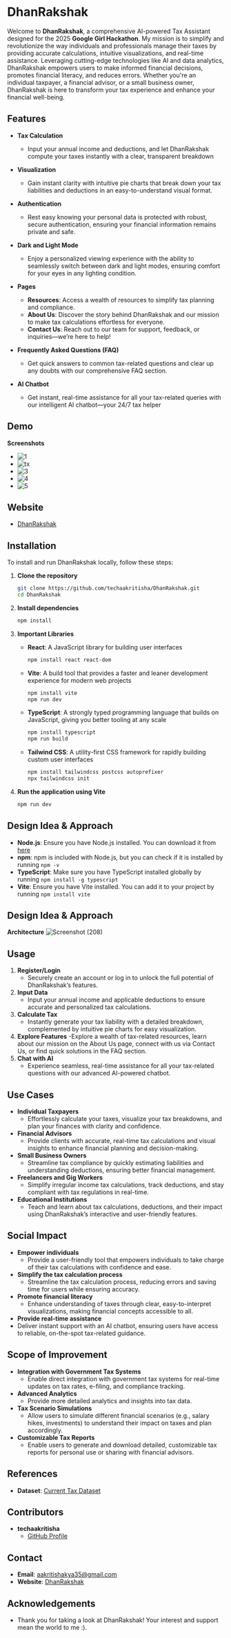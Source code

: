 # DhanRakshak

Welcome to **DhanRakshak**, a comprehensive AI-powered Tax Assistant designed for the 2025 **Google Girl Hackathon**. My mission is to simplify and revolutionize the way individuals and professionals manage their taxes by providing accurate calculations, intuitive visualizations, and real-time assistance. Leveraging cutting-edge technologies like AI and data analytics, DhanRakshak empowers users to make informed financial decisions, promotes financial literacy, and reduces errors. Whether you're an individual taxpayer, a financial advisor, or a small business owner, DhanRakshak is here to transform your tax experience and enhance your financial well-being.

## Features

- **Tax Calculation**
  - Input your annual income and deductions, and let DhanRakshak compute your taxes instantly with a clear, transparent breakdown
    
- **Visualization**
  - Gain instant clarity with intuitive pie charts that break down your tax liabilities and deductions in an easy-to-understand visual format.
  
- **Authentication**
  - Rest easy knowing your personal data is protected with robust, secure authentication, ensuring your financial information remains private and safe.

- **Dark and Light Mode**
  - Enjoy a personalized viewing experience with the ability to seamlessly switch between dark and light modes, ensuring comfort for your eyes in any lighting condition.

- **Pages**
  - **Resources**: Access a wealth of resources to simplify tax planning and compliance.
  - **About Us**:  Discover the story behind DhanRakshak and our mission to make tax calculations effortless for everyone.
  - **Contact Us**: Reach out to our team for support, feedback, or inquiries—we’re here to help!
  
- **Frequently Asked Questions (FAQ)**
  - Get quick answers to common tax-related questions and clear up any doubts with our comprehensive FAQ section.
 
- **AI Chatbot**
  - Get instant, real-time assistance for all your tax-related queries with our intelligent AI chatbot—your 24/7 tax helper
 
## Demo
**Screenshots**
- ![1](https://github.com/user-attachments/assets/301ab7e9-550b-465e-bcf4-b067f4976feb)
- ![tx](https://github.com/user-attachments/assets/a4cd9551-2f83-4628-9766-02049b38311e)
- ![3](https://github.com/user-attachments/assets/dc2467fe-62c6-4724-9679-7b6efba93ea3)
- ![4](https://github.com/user-attachments/assets/d9b8dd88-e51c-4f13-930b-f2af49a347c7)
- ![5](https://github.com/user-attachments/assets/87909346-5989-485a-ad61-1ed276267eb5)

## Website
  - [DhanRakshak](https://dhanrakshaktaxassistant.vercel.app/)

## Installation

To install and run DhanRakshak locally, follow these steps:

1. **Clone the repository**
   ```bash
   git clone https://github.com/techaakritisha/DhanRakshak.git
   cd DhanRakshak
   ```

2. **Install dependencies**
   ```bash
   npm install
   ```

3. **Important Libraries**
   - **React**: A JavaScript library for building user interfaces
     ```bash
     npm install react react-dom
     ```
   - **Vite**: A build tool that provides a faster and leaner development experience for modern web projects
     ```bash
     npm install vite
     npm run dev
     ```
   - **TypeScript**: A strongly typed programming language that builds on JavaScript, giving you better tooling at any scale
     ```bash
     npm install typescript
     npm run build
     ```
   - **Tailwind CSS**: A utility-first CSS framework for rapidly building custom user interfaces
     ```bash
     npm install tailwindcss postcss autoprefixer
     npx tailwindcss init
     ```

4. **Run the application using Vite**
   ```bash
   npm run dev
   ```

## Design Idea & Approach

- **Node.js**: Ensure you have Node.js installed. You can download it from [here](https://nodejs.org/)
- **npm**: npm is included with Node.js, but you can check if it is installed by running `npm -v`
- **TypeScript**: Make sure you have TypeScript installed globally by running `npm install -g typescript`
- **Vite**: Ensure you have Vite installed. You can add it to your project by running `npm install vite`
  
## Design Idea & Approach
  **Architecture**
   ![Screenshot (208)](https://github.com/user-attachments/assets/4ec6d3cb-6dd1-42f8-84e7-c4846e5838eb)

## Usage

1. **Register/Login**
   - Securely create an account or log in to unlock the full potential of DhanRakshak’s features.
2. **Input Data**
   - Input your annual income and applicable deductions to ensure accurate and personalized tax calculations.
3. **Calculate Tax**
   - Instantly generate your tax liability with a detailed breakdown, complemented by intuitive pie charts for easy visualization.
4. **Explore Features**
   -Explore a wealth of tax-related resources, learn about our mission on the About Us page, connect with us via Contact Us, or find quick solutions in the FAQ section.
5. **Chat with AI**
   - Experience seamless, real-time assistance for all your tax-related questions with our advanced AI-powered chatbot.


## Use Cases

- **Individual Taxpayers**
  - Effortlessly calculate your taxes, visualize your tax breakdowns, and plan your finances with clarity and confidence.
- **Financial Advisors**
  - Provide clients with accurate, real-time tax calculations and visual insights to enhance financial planning and decision-making.
- **Small Business Owners**
  - Streamline tax compliance by quickly estimating liabilities and understanding deductions, ensuring better financial management.
- **Freelancers and Gig Workers**
  - Simplify irregular income tax calculations, track deductions, and stay compliant with tax regulations in real-time.
- **Educational Institutions**
  - Teach and learn about tax calculations, deductions, and their impact using DhanRakshak’s interactive and user-friendly features.

## Social Impact

- **Empower individuals**
  - Provide a user-friendly tool that empowers individuals to take charge of their tax calculations with confidence and ease.
- **Simplify the tax calculation process**
  - Streamline the tax calculation process, reducing errors and saving time for users while ensuring accuracy.
- **Promote financial literacy**
  - Enhance understanding of taxes through clear, easy-to-interpret visualizations, making financial concepts accessible to all.
- **Provide real-time assistance**
 - Deliver instant support with an AI chatbot, ensuring users have access to reliable, on-the-spot tax-related guidance.

## Scope of Improvement

- **Integration with Government Tax Systems**
  - Enable direct integration with government tax systems for real-time updates on tax rates, e-filing, and compliance tracking.
- **Advanced Analytics**
  - Provide more detailed analytics and insights into tax data.
- **Tax Scenario Simulations**
  - Allow users to simulate different financial scenarios (e.g., salary hikes, investments) to understand their impact on taxes and plan accordingly.
- **Customizable Tax Reports**
  - Enable users to generate and download detailed, customizable tax reports for personal use or sharing with financial advisors.

## References

- **Dataset**: [Current Tax Dataset](https://blog.ipleaders.in/law-taxation-constitution-india/)

## Contributors

- **techaakritisha**
  - [GitHub Profile](https://github.com/techaakritisha)

## Contact

- **Email**: aakritishakya35@gmail.com
- **Website**: [DhanRakshak](https://dhanrakshaktaxassistant.vercel.app/)

## Acknowledgements

- Thank you for taking a look at DhanRakshak! Your interest and support mean the world to me :).

